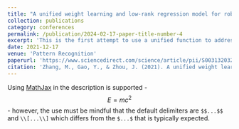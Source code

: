 ```yaml
---
title: "A unified weight learning and low-rank regression model for robust complex error modeling"
collection: publications
category: conferences
permalink: /publication/2024-02-17-paper-title-number-4
excerpt: 'This is the first attempt to use a unified function to address both error distribution fitting and structure estimation.'
date: 2021-12-17
venue: 'Pattern Recognition'
paperurl: 'https://www.sciencedirect.com/science/article/pii/S0031320321003344'
citation: 'Zhang, M., Gao, Y., & Zhou, J. (2021). A unified weight learning and low-rank regression model for robust complex error modeling. Pattern Recognition, 120, 108147'
---
```


Using [MathJax](https://www.mathjax.org/) in the description is supported - $$E=mc^2$$ - however, the use must be mindful that the default delimiters are `$$...$$` and `\\[...\\]` which differs from the `$...$` that is typically expected.
